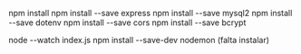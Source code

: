 npm install
npm install --save express
npm install --save mysql2
npm install --save dotenv
npm install --save cors
npm install --save bcrypt

node --watch index.js
npm install --save-dev nodemon (falta instalar)
